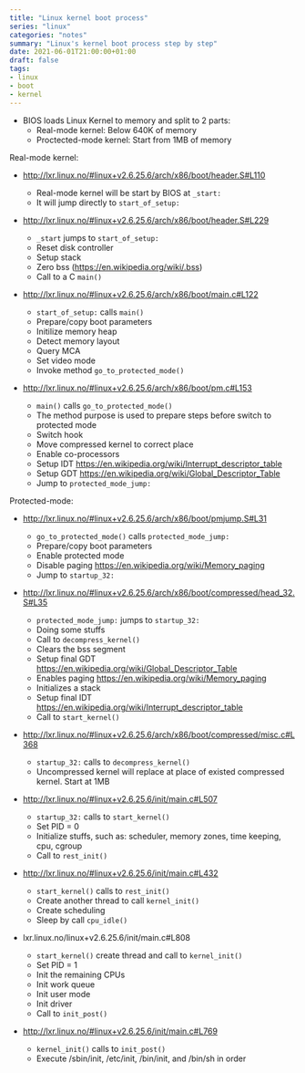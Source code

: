 ```yaml
---
title: "Linux kernel boot process"
series: "linux"
categories: "notes"
summary: "Linux's kernel boot process step by step"
date: 2021-06-01T21:00:00+01:00
draft: false
tags:
- linux
- boot
- kernel
---
```


 - BIOS loads Linux Kernel to memory and split to 2 parts:
 	- Real-mode kernel: Below 640K of memory
 	- Proctected-mode kernel: Start from 1MB of memory

Real-mode kernel:

 - http://lxr.linux.no/#linux+v2.6.25.6/arch/x86/boot/header.S#L110
 	- Real-mode kernel will be start by BIOS at `_start:`
 	- It will jump directly to `start_of_setup:`

 - http://lxr.linux.no/#linux+v2.6.25.6/arch/x86/boot/header.S#L229
 	- `_start` jumps to `start_of_setup:`
 	- Reset disk controller
 	- Setup stack
 	- Zero bss (https://en.wikipedia.org/wiki/.bss)
 	- Call to a C `main()`

 - http://lxr.linux.no/#linux+v2.6.25.6/arch/x86/boot/main.c#L122
 	- `start_of_setup:` calls `main()`
 	- Prepare/copy boot parameters
 	- Initilize memory heap
 	- Detect memory layout
 	- Query MCA
 	- Set video mode
 	- Invoke method `go_to_protected_mode()`

 - http://lxr.linux.no/#linux+v2.6.25.6/arch/x86/boot/pm.c#L153
 	- `main()` calls `go_to_protected_mode()`
 	- The method purpose is used to prepare steps before switch to protected mode
 	- Switch hook
 	- Move compressed kernel to correct place
 	- Enable co-processors
 	- Setup IDT https://en.wikipedia.org/wiki/Interrupt_descriptor_table
 	- Setup GDT https://en.wikipedia.org/wiki/Global_Descriptor_Table
 	- Jump to `protected_mode_jump:`

Protected-mode:

 - http://lxr.linux.no/#linux+v2.6.25.6/arch/x86/boot/pmjump.S#L31
 	- `go_to_protected_mode()` calls `protected_mode_jump:`
 	- Prepare/copy boot parameters
 	- Enable protected mode
 	- Disable paging https://en.wikipedia.org/wiki/Memory_paging
 	- Jump to `startup_32:`

 - http://lxr.linux.no/#linux+v2.6.25.6/arch/x86/boot/compressed/head_32.S#L35
 	- `protected_mode_jump:` jumps to `startup_32:`
 	- Doing some stuffs
 	- Call to `decompress_kernel()`
 	- Clears the bss segment
 	- Setup final GDT https://en.wikipedia.org/wiki/Global_Descriptor_Table
 	- Enables paging https://en.wikipedia.org/wiki/Memory_paging
 	- Initializes a stack
 	- Setup final IDT https://en.wikipedia.org/wiki/Interrupt_descriptor_table
 	- Call to `start_kernel()`


 - http://lxr.linux.no/#linux+v2.6.25.6/arch/x86/boot/compressed/misc.c#L368
 	- `startup_32:` calls to `decompress_kernel()`
 	- Uncompressed kernel will replace at place of existed compressed kernel. Start at 1MB

 - http://lxr.linux.no/#linux+v2.6.25.6/init/main.c#L507
 	- `startup_32:` calls to `start_kernel()`
 	- Set PID = 0
 	- Initialize stuffs, such as: scheduler, memory zones, time keeping, cpu, cgroup
 	- Call to `rest_init()`

 - http://lxr.linux.no/#linux+v2.6.25.6/init/main.c#L432
 	- `start_kernel()` calls to `rest_init()`
 	- Create another thread to call `kernel_init()`
 	- Create scheduling
 	- Sleep by call `cpu_idle()`

 - lxr.linux.no/linux+v2.6.25.6/init/main.c#L808
 	- `start_kernel()` create thread and call to `kernel_init()`
 	- Set PID = 1
 	- Init the remaining CPUs
 	- Init work queue
 	- Init user mode
 	- Init driver
 	- Call to `init_post()`

 - http://lxr.linux.no/#linux+v2.6.25.6/init/main.c#L769
 	- `kernel_init()` calls to `init_post()`
 	- Execute /sbin/init, /etc/init, /bin/init, and /bin/sh in order
